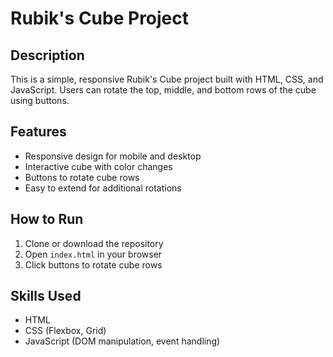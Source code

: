 ﻿# Rubik's Cube Project

## Description
This is a simple, responsive Rubik's Cube  project built with HTML, CSS, and JavaScript. 
Users can rotate the top, middle, and bottom rows of the cube using buttons.

## Features
- Responsive design for mobile and desktop
- Interactive cube with color changes
- Buttons to rotate cube rows
- Easy to extend for additional rotations

## How to Run
1. Clone or download the repository
2. Open `index.html` in your browser
3. Click buttons to rotate cube rows

## Skills Used
- HTML
- CSS (Flexbox, Grid)
- JavaScript (DOM manipulation, event handling)




